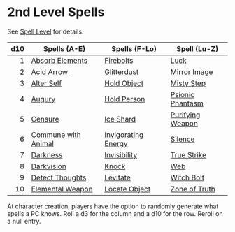 # 2nd Level Spells

See [Spell Level](../../Spell%20Level.md) for details.

| d10 | Spells (A-E)                                      | Spells (F-Lo)                                   | Spell (Lu-Z)                              |
| --: | ------------------------------------------------- | ----------------------------------------------- | ----------------------------------------- |
|   1 | [Absorb Elements](Absorb%20Elements.md)           | [Firebolts](Firebolts.md)                       | [Luck](Luck.md)                           |
|   2 | [Acid Arrow](Acid%20Arrow.md)                     | [Glitterdust](Glitterdust.md)                   | [Mirror Image](Mirror%20Image.md)         |
|   3 | [Alter Self](Alter%20Self.md)                     | [Hold Object](Hold%20Object.md)                 | [Misty Step](Misty%20Step.md)             |
|   4 | [Augury](Augury.md)                               | [Hold Person](Hold%20Person.md)                 | [Psionic Phantasm](Psionic%20Phantasm.md) |
|   5 | [Censure](Censure.md)                             | [Ice Shard](Ice%20Shard.md)                     | [Purifying Weapon](Purifying%20Weapon.md) |
|   6 | [Commune with Animal](Commune%20with%20Animal.md) | [Invigorating Energy](Invigorating%20Energy.md) | [Silence](Silence.md)                     |
|   7 | [Darkness](Darkness.md)                           | [Invisibility](Invisibility.md)                 | [True Strike](True%20Strike.md)           |
|   8 | [Darkvision](Darkvision.md)                       | [Knock](Knock.md)                               | [Web](Web.md)                             |
|   9 | [Detect Thoughts](Detect%20Thoughts.md)           | [Levitate](Levitate.md)                         | [Witch Bolt](Witch%20Bolt.md)             |
|  10 | [Elemental Weapon](Elemental%20Weapon.md)         | [Locate Object](Locate%20Object.md)             | [Zone of Truth](Zone%20of%20Truth.md)     |

At character creation, players have the option to randomly generate what spells a PC knows. Roll a d3 for the column and a d10 for the row. Reroll on a null entry.
